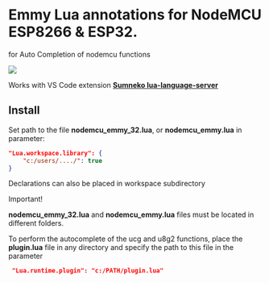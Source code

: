 <h1>Emmy Lua annotations for NodeMCU ESP8266 & ESP32.</h1>

for Auto Completion of nodemcu functions

<img src="https://github.com/serg3295/nodeMCU-emmy/blob/main/images/nodemcu_emmy1.gif" style="max-width:100%;">


Works with VS Code extension **[Sumneko lua-language-server](https://github.com/sumneko/lua-language-server)**

<h2>Install</h2>

Set path to the file **nodemcu_emmy_32.lua**, or **nodemcu_emmy.lua** in parameter:

```json
"Lua.workspace.library": {
    "c:/users/..../": true
}
```

Declarations can also be placed in workspace subdirectory

Important!

**nodemcu_emmy_32.lua** and **nodemcu_emmy.lua** files must be located in different folders.

To perform the autocomplete of the ucg and u8g2 functions, place the **plugin.lua** file in any directory
 and specify the path to this file in the parameter

```json
 "Lua.runtime.plugin": "c:/PATH/plugin.lua"
```
